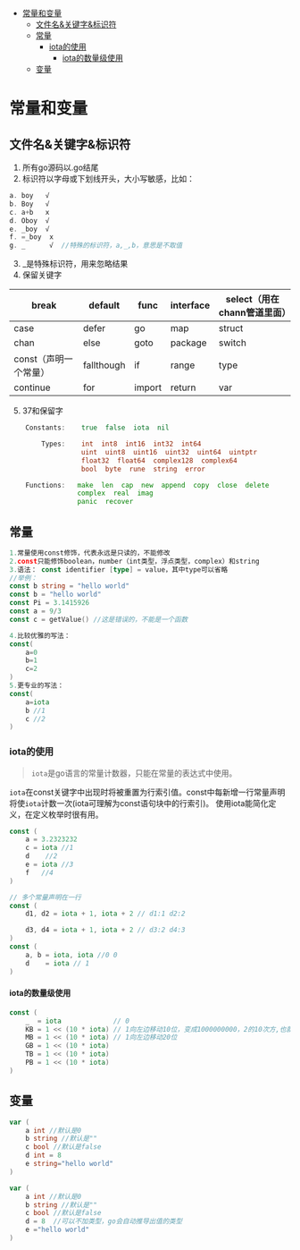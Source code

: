 - [常量和变量](#常量和变量)
  - [文件名&关键字&标识符](#文件名关键字标识符)
  - [常量](#常量)
    - [iota的使用](#iota的使用)
      - [iota的数量级使用](#iota的数量级使用)
  - [变量](#变量)
# 常量和变量

## 文件名&关键字&标识符

1. 所有go源码以.go结尾
2. 标识符以字母或下划线开头，大小写敏感，比如：
```go
a. boy   √
b. Boy   √
c. a+b   x
d. Oboy  √
e. _boy  √
f. =_boy  x
g. _      √  //特殊的标识符，a,_,b，意思是不取值
```
3. _是特殊标识符，用来忽略结果
4. 保留关键字

| break                 | default    | func   | interface | select（用在chann管道里面） |
| --------------------- | ---------- | ------ | --------- | --------------------------- |
| case                  | defer      | go     | map       | struct                      |
| chan                  | else       | goto   | package   | switch                      |
| const（声明一个常量） | fallthough | if     | range     | type                        |
| continue              | for        | import | return    | var                         |

5. 37和保留字

```go
    Constants:    true  false  iota  nil

        Types:    int  int8  int16  int32  int64  
                  uint  uint8  uint16  uint32  uint64  uintptr
                  float32  float64  complex128  complex64
                  bool  byte  rune  string  error

    Functions:   make  len  cap  new  append  copy  close  delete
                 complex  real  imag
                 panic  recover
```

## 常量

```go
1.常量使用const修饰，代表永远是只读的，不能修改
2.const只能修饰boolean，number（int类型，浮点类型，complex）和string
3.语法： const identifier [type] = value，其中type可以省略
//举例：
const b string = "hello world"
const b = "hello world"
const Pi = 3.1415926
const a = 9/3
const c = getValue() //这是错误的，不能是一个函数

4.比较优雅的写法：
const(
    a=0
    b=1
    c=2
)
5.更专业的写法：
const(
    a=iota
    b //1
    c //2
)
```
### iota的使用

>`iota`是go语言的常量计数器，只能在常量的表达式中使用。

`iota`在const关键字中出现时将被重置为行索引值。const中每新增一行常量声明将使`iota`计数一次(iota可理解为const语句块中的行索引)。 使用iota能简化定义，在定义枚举时很有用。

```go
const (
	a = 3.2323232
	c = iota //1
	d    //2
	e = iota //3
	f   //4
)

// 多个常量声明在一行
const (
	d1, d2 = iota + 1, iota + 2 // d1:1 d2:2

	d3, d4 = iota + 1, iota + 2 // d3:2 d4:3
)
const (
	a, b = iota, iota //0 0 
	d    = iota // 1
)

```

#### iota的数量级使用

```go
const (
	_  = iota             // 0
	KB = 1 << (10 * iota) // 1向左边移动10位，变成1000000000，2的10次方,也就是1024
	MB = 1 << (10 * iota) // 1向左边移动20位
	GB = 1 << (10 * iota)
	TB = 1 << (10 * iota)
	PB = 1 << (10 * iota)
)
```

## 变量

```go
var (
    a int //默认是0
    b string //默认是""
    c bool //默认是false
    d int = 8
    e string="hello world"
)

var (
    a int //默认是0
    b string //默认是""
    c bool //默认是false
    d = 8  //可以不加类型，go会自动推导出值的类型
    e ="hello world"
)
```